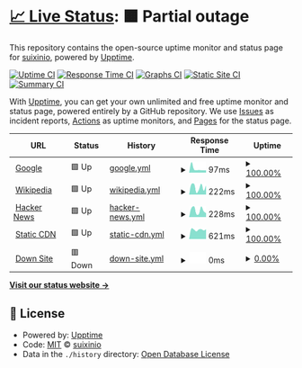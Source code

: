 # [📈 Live Status](https://status.mofan.io): <!--live status--> **🟧 Partial outage**

This repository contains the open-source uptime monitor and status page for [suixinio](https://www.bookset.io/), powered by [Upptime](https://github.com/upptime/upptime).

[![Uptime CI](https://github.com/suixinio/status/workflows/Uptime%20CI/badge.svg)](https://github.com/suixinio/status/actions?query=workflow%3A%22Uptime+CI%22)
[![Response Time CI](https://github.com/suixinio/status/workflows/Response%20Time%20CI/badge.svg)](https://github.com/suixinio/status/actions?query=workflow%3A%22Response+Time+CI%22)
[![Graphs CI](https://github.com/suixinio/status/workflows/Graphs%20CI/badge.svg)](https://github.com/suixinio/status/actions?query=workflow%3A%22Graphs+CI%22)
[![Static Site CI](https://github.com/suixinio/status/workflows/Static%20Site%20CI/badge.svg)](https://github.com/suixinio/status/actions?query=workflow%3A%22Static+Site+CI%22)
[![Summary CI](https://github.com/suixinio/status/workflows/Summary%20CI/badge.svg)](https://github.com/suixinio/status/actions?query=workflow%3A%22Summary+CI%22)

With [Upptime](https://upptime.js.org), you can get your own unlimited and free uptime monitor and status page, powered entirely by a GitHub repository. We use [Issues](https://github.com/suixinio/status/issues) as incident reports, [Actions](https://github.com/suixinio/status/actions) as uptime monitors, and [Pages](https://status.mofan.io) for the status page.

<!--start: status pages-->
<!-- This summary is generated by Upptime (https://github.com/upptime/upptime) -->
<!-- Do not edit this manually, your changes will be overwritten -->
<!-- prettier-ignore -->
| URL | Status | History | Response Time | Uptime |
| --- | ------ | ------- | ------------- | ------ |
| <img alt="" src="https://icons.duckduckgo.com/ip3/www.google.com.ico" height="13"> [Google](https://www.google.com) | 🟩 Up | [google.yml](https://github.com/suixinio/status/commits/HEAD/history/google.yml) | <details><summary><img alt="Response time graph" src="./graphs/google/response-time-week.png" height="20"> 97ms</summary><br><a href="https://status.mofan.io/history/google"><img alt="Response time 102" src="https://img.shields.io/endpoint?url=https%3A%2F%2Fraw.githubusercontent.com%2Fsuixinio%2Fstatus%2FHEAD%2Fapi%2Fgoogle%2Fresponse-time.json"></a><br><a href="https://status.mofan.io/history/google"><img alt="24-hour response time 173" src="https://img.shields.io/endpoint?url=https%3A%2F%2Fraw.githubusercontent.com%2Fsuixinio%2Fstatus%2FHEAD%2Fapi%2Fgoogle%2Fresponse-time-day.json"></a><br><a href="https://status.mofan.io/history/google"><img alt="7-day response time 97" src="https://img.shields.io/endpoint?url=https%3A%2F%2Fraw.githubusercontent.com%2Fsuixinio%2Fstatus%2FHEAD%2Fapi%2Fgoogle%2Fresponse-time-week.json"></a><br><a href="https://status.mofan.io/history/google"><img alt="30-day response time 116" src="https://img.shields.io/endpoint?url=https%3A%2F%2Fraw.githubusercontent.com%2Fsuixinio%2Fstatus%2FHEAD%2Fapi%2Fgoogle%2Fresponse-time-month.json"></a><br><a href="https://status.mofan.io/history/google"><img alt="1-year response time 102" src="https://img.shields.io/endpoint?url=https%3A%2F%2Fraw.githubusercontent.com%2Fsuixinio%2Fstatus%2FHEAD%2Fapi%2Fgoogle%2Fresponse-time-year.json"></a></details> | <details><summary><a href="https://status.mofan.io/history/google">100.00%</a></summary><a href="https://status.mofan.io/history/google"><img alt="All-time uptime 100.00%" src="https://img.shields.io/endpoint?url=https%3A%2F%2Fraw.githubusercontent.com%2Fsuixinio%2Fstatus%2FHEAD%2Fapi%2Fgoogle%2Fuptime.json"></a><br><a href="https://status.mofan.io/history/google"><img alt="24-hour uptime 100.00%" src="https://img.shields.io/endpoint?url=https%3A%2F%2Fraw.githubusercontent.com%2Fsuixinio%2Fstatus%2FHEAD%2Fapi%2Fgoogle%2Fuptime-day.json"></a><br><a href="https://status.mofan.io/history/google"><img alt="7-day uptime 100.00%" src="https://img.shields.io/endpoint?url=https%3A%2F%2Fraw.githubusercontent.com%2Fsuixinio%2Fstatus%2FHEAD%2Fapi%2Fgoogle%2Fuptime-week.json"></a><br><a href="https://status.mofan.io/history/google"><img alt="30-day uptime 100.00%" src="https://img.shields.io/endpoint?url=https%3A%2F%2Fraw.githubusercontent.com%2Fsuixinio%2Fstatus%2FHEAD%2Fapi%2Fgoogle%2Fuptime-month.json"></a><br><a href="https://status.mofan.io/history/google"><img alt="1-year uptime 99.99%" src="https://img.shields.io/endpoint?url=https%3A%2F%2Fraw.githubusercontent.com%2Fsuixinio%2Fstatus%2FHEAD%2Fapi%2Fgoogle%2Fuptime-year.json"></a></details>
| <img alt="" src="https://icons.duckduckgo.com/ip3/en.wikipedia.org.ico" height="13"> [Wikipedia](https://en.wikipedia.org) | 🟩 Up | [wikipedia.yml](https://github.com/suixinio/status/commits/HEAD/history/wikipedia.yml) | <details><summary><img alt="Response time graph" src="./graphs/wikipedia/response-time-week.png" height="20"> 222ms</summary><br><a href="https://status.mofan.io/history/wikipedia"><img alt="Response time 213" src="https://img.shields.io/endpoint?url=https%3A%2F%2Fraw.githubusercontent.com%2Fsuixinio%2Fstatus%2FHEAD%2Fapi%2Fwikipedia%2Fresponse-time.json"></a><br><a href="https://status.mofan.io/history/wikipedia"><img alt="24-hour response time 675" src="https://img.shields.io/endpoint?url=https%3A%2F%2Fraw.githubusercontent.com%2Fsuixinio%2Fstatus%2FHEAD%2Fapi%2Fwikipedia%2Fresponse-time-day.json"></a><br><a href="https://status.mofan.io/history/wikipedia"><img alt="7-day response time 222" src="https://img.shields.io/endpoint?url=https%3A%2F%2Fraw.githubusercontent.com%2Fsuixinio%2Fstatus%2FHEAD%2Fapi%2Fwikipedia%2Fresponse-time-week.json"></a><br><a href="https://status.mofan.io/history/wikipedia"><img alt="30-day response time 219" src="https://img.shields.io/endpoint?url=https%3A%2F%2Fraw.githubusercontent.com%2Fsuixinio%2Fstatus%2FHEAD%2Fapi%2Fwikipedia%2Fresponse-time-month.json"></a><br><a href="https://status.mofan.io/history/wikipedia"><img alt="1-year response time 214" src="https://img.shields.io/endpoint?url=https%3A%2F%2Fraw.githubusercontent.com%2Fsuixinio%2Fstatus%2FHEAD%2Fapi%2Fwikipedia%2Fresponse-time-year.json"></a></details> | <details><summary><a href="https://status.mofan.io/history/wikipedia">100.00%</a></summary><a href="https://status.mofan.io/history/wikipedia"><img alt="All-time uptime 100.00%" src="https://img.shields.io/endpoint?url=https%3A%2F%2Fraw.githubusercontent.com%2Fsuixinio%2Fstatus%2FHEAD%2Fapi%2Fwikipedia%2Fuptime.json"></a><br><a href="https://status.mofan.io/history/wikipedia"><img alt="24-hour uptime 100.00%" src="https://img.shields.io/endpoint?url=https%3A%2F%2Fraw.githubusercontent.com%2Fsuixinio%2Fstatus%2FHEAD%2Fapi%2Fwikipedia%2Fuptime-day.json"></a><br><a href="https://status.mofan.io/history/wikipedia"><img alt="7-day uptime 100.00%" src="https://img.shields.io/endpoint?url=https%3A%2F%2Fraw.githubusercontent.com%2Fsuixinio%2Fstatus%2FHEAD%2Fapi%2Fwikipedia%2Fuptime-week.json"></a><br><a href="https://status.mofan.io/history/wikipedia"><img alt="30-day uptime 100.00%" src="https://img.shields.io/endpoint?url=https%3A%2F%2Fraw.githubusercontent.com%2Fsuixinio%2Fstatus%2FHEAD%2Fapi%2Fwikipedia%2Fuptime-month.json"></a><br><a href="https://status.mofan.io/history/wikipedia"><img alt="1-year uptime 100.00%" src="https://img.shields.io/endpoint?url=https%3A%2F%2Fraw.githubusercontent.com%2Fsuixinio%2Fstatus%2FHEAD%2Fapi%2Fwikipedia%2Fuptime-year.json"></a></details>
| <img alt="" src="https://icons.duckduckgo.com/ip3/news.ycombinator.com.ico" height="13"> [Hacker News](https://news.ycombinator.com) | 🟩 Up | [hacker-news.yml](https://github.com/suixinio/status/commits/HEAD/history/hacker-news.yml) | <details><summary><img alt="Response time graph" src="./graphs/hacker-news/response-time-week.png" height="20"> 228ms</summary><br><a href="https://status.mofan.io/history/hacker-news"><img alt="Response time 309" src="https://img.shields.io/endpoint?url=https%3A%2F%2Fraw.githubusercontent.com%2Fsuixinio%2Fstatus%2FHEAD%2Fapi%2Fhacker-news%2Fresponse-time.json"></a><br><a href="https://status.mofan.io/history/hacker-news"><img alt="24-hour response time 166" src="https://img.shields.io/endpoint?url=https%3A%2F%2Fraw.githubusercontent.com%2Fsuixinio%2Fstatus%2FHEAD%2Fapi%2Fhacker-news%2Fresponse-time-day.json"></a><br><a href="https://status.mofan.io/history/hacker-news"><img alt="7-day response time 228" src="https://img.shields.io/endpoint?url=https%3A%2F%2Fraw.githubusercontent.com%2Fsuixinio%2Fstatus%2FHEAD%2Fapi%2Fhacker-news%2Fresponse-time-week.json"></a><br><a href="https://status.mofan.io/history/hacker-news"><img alt="30-day response time 317" src="https://img.shields.io/endpoint?url=https%3A%2F%2Fraw.githubusercontent.com%2Fsuixinio%2Fstatus%2FHEAD%2Fapi%2Fhacker-news%2Fresponse-time-month.json"></a><br><a href="https://status.mofan.io/history/hacker-news"><img alt="1-year response time 311" src="https://img.shields.io/endpoint?url=https%3A%2F%2Fraw.githubusercontent.com%2Fsuixinio%2Fstatus%2FHEAD%2Fapi%2Fhacker-news%2Fresponse-time-year.json"></a></details> | <details><summary><a href="https://status.mofan.io/history/hacker-news">100.00%</a></summary><a href="https://status.mofan.io/history/hacker-news"><img alt="All-time uptime 99.96%" src="https://img.shields.io/endpoint?url=https%3A%2F%2Fraw.githubusercontent.com%2Fsuixinio%2Fstatus%2FHEAD%2Fapi%2Fhacker-news%2Fuptime.json"></a><br><a href="https://status.mofan.io/history/hacker-news"><img alt="24-hour uptime 100.00%" src="https://img.shields.io/endpoint?url=https%3A%2F%2Fraw.githubusercontent.com%2Fsuixinio%2Fstatus%2FHEAD%2Fapi%2Fhacker-news%2Fuptime-day.json"></a><br><a href="https://status.mofan.io/history/hacker-news"><img alt="7-day uptime 100.00%" src="https://img.shields.io/endpoint?url=https%3A%2F%2Fraw.githubusercontent.com%2Fsuixinio%2Fstatus%2FHEAD%2Fapi%2Fhacker-news%2Fuptime-week.json"></a><br><a href="https://status.mofan.io/history/hacker-news"><img alt="30-day uptime 99.95%" src="https://img.shields.io/endpoint?url=https%3A%2F%2Fraw.githubusercontent.com%2Fsuixinio%2Fstatus%2FHEAD%2Fapi%2Fhacker-news%2Fuptime-month.json"></a><br><a href="https://status.mofan.io/history/hacker-news"><img alt="1-year uptime 99.90%" src="https://img.shields.io/endpoint?url=https%3A%2F%2Fraw.githubusercontent.com%2Fsuixinio%2Fstatus%2FHEAD%2Fapi%2Fhacker-news%2Fuptime-year.json"></a></details>
| <img alt="" src="https://icons.duckduckgo.com/ip3/static-cdn.mofan.io.ico" height="13"> [Static CDN](https://static-cdn.mofan.io) | 🟩 Up | [static-cdn.yml](https://github.com/suixinio/status/commits/HEAD/history/static-cdn.yml) | <details><summary><img alt="Response time graph" src="./graphs/static-cdn/response-time-week.png" height="20"> 621ms</summary><br><a href="https://status.mofan.io/history/static-cdn"><img alt="Response time 366" src="https://img.shields.io/endpoint?url=https%3A%2F%2Fraw.githubusercontent.com%2Fsuixinio%2Fstatus%2FHEAD%2Fapi%2Fstatic-cdn%2Fresponse-time.json"></a><br><a href="https://status.mofan.io/history/static-cdn"><img alt="24-hour response time 529" src="https://img.shields.io/endpoint?url=https%3A%2F%2Fraw.githubusercontent.com%2Fsuixinio%2Fstatus%2FHEAD%2Fapi%2Fstatic-cdn%2Fresponse-time-day.json"></a><br><a href="https://status.mofan.io/history/static-cdn"><img alt="7-day response time 621" src="https://img.shields.io/endpoint?url=https%3A%2F%2Fraw.githubusercontent.com%2Fsuixinio%2Fstatus%2FHEAD%2Fapi%2Fstatic-cdn%2Fresponse-time-week.json"></a><br><a href="https://status.mofan.io/history/static-cdn"><img alt="30-day response time 681" src="https://img.shields.io/endpoint?url=https%3A%2F%2Fraw.githubusercontent.com%2Fsuixinio%2Fstatus%2FHEAD%2Fapi%2Fstatic-cdn%2Fresponse-time-month.json"></a><br><a href="https://status.mofan.io/history/static-cdn"><img alt="1-year response time 370" src="https://img.shields.io/endpoint?url=https%3A%2F%2Fraw.githubusercontent.com%2Fsuixinio%2Fstatus%2FHEAD%2Fapi%2Fstatic-cdn%2Fresponse-time-year.json"></a></details> | <details><summary><a href="https://status.mofan.io/history/static-cdn">100.00%</a></summary><a href="https://status.mofan.io/history/static-cdn"><img alt="All-time uptime 55.74%" src="https://img.shields.io/endpoint?url=https%3A%2F%2Fraw.githubusercontent.com%2Fsuixinio%2Fstatus%2FHEAD%2Fapi%2Fstatic-cdn%2Fuptime.json"></a><br><a href="https://status.mofan.io/history/static-cdn"><img alt="24-hour uptime 100.00%" src="https://img.shields.io/endpoint?url=https%3A%2F%2Fraw.githubusercontent.com%2Fsuixinio%2Fstatus%2FHEAD%2Fapi%2Fstatic-cdn%2Fuptime-day.json"></a><br><a href="https://status.mofan.io/history/static-cdn"><img alt="7-day uptime 100.00%" src="https://img.shields.io/endpoint?url=https%3A%2F%2Fraw.githubusercontent.com%2Fsuixinio%2Fstatus%2FHEAD%2Fapi%2Fstatic-cdn%2Fuptime-week.json"></a><br><a href="https://status.mofan.io/history/static-cdn"><img alt="30-day uptime 100.00%" src="https://img.shields.io/endpoint?url=https%3A%2F%2Fraw.githubusercontent.com%2Fsuixinio%2Fstatus%2FHEAD%2Fapi%2Fstatic-cdn%2Fuptime-month.json"></a><br><a href="https://status.mofan.io/history/static-cdn"><img alt="1-year uptime 54.95%" src="https://img.shields.io/endpoint?url=https%3A%2F%2Fraw.githubusercontent.com%2Fsuixinio%2Fstatus%2FHEAD%2Fapi%2Fstatic-cdn%2Fuptime-year.json"></a></details>
| <img alt="" src="https://icons.duckduckgo.com/ip3/down.suixin.kim.ico" height="13"> [Down Site](https://down.suixin.kim/) | 🟥 Down | [down-site.yml](https://github.com/suixinio/status/commits/HEAD/history/down-site.yml) | <details><summary><img alt="Response time graph" src="./graphs/down-site/response-time-week.png" height="20"> 0ms</summary><br><a href="https://status.mofan.io/history/down-site"><img alt="Response time 460" src="https://img.shields.io/endpoint?url=https%3A%2F%2Fraw.githubusercontent.com%2Fsuixinio%2Fstatus%2FHEAD%2Fapi%2Fdown-site%2Fresponse-time.json"></a><br><a href="https://status.mofan.io/history/down-site"><img alt="24-hour response time 0" src="https://img.shields.io/endpoint?url=https%3A%2F%2Fraw.githubusercontent.com%2Fsuixinio%2Fstatus%2FHEAD%2Fapi%2Fdown-site%2Fresponse-time-day.json"></a><br><a href="https://status.mofan.io/history/down-site"><img alt="7-day response time 0" src="https://img.shields.io/endpoint?url=https%3A%2F%2Fraw.githubusercontent.com%2Fsuixinio%2Fstatus%2FHEAD%2Fapi%2Fdown-site%2Fresponse-time-week.json"></a><br><a href="https://status.mofan.io/history/down-site"><img alt="30-day response time 0" src="https://img.shields.io/endpoint?url=https%3A%2F%2Fraw.githubusercontent.com%2Fsuixinio%2Fstatus%2FHEAD%2Fapi%2Fdown-site%2Fresponse-time-month.json"></a><br><a href="https://status.mofan.io/history/down-site"><img alt="1-year response time 467" src="https://img.shields.io/endpoint?url=https%3A%2F%2Fraw.githubusercontent.com%2Fsuixinio%2Fstatus%2FHEAD%2Fapi%2Fdown-site%2Fresponse-time-year.json"></a></details> | <details><summary><a href="https://status.mofan.io/history/down-site">0.00%</a></summary><a href="https://status.mofan.io/history/down-site"><img alt="All-time uptime 39.60%" src="https://img.shields.io/endpoint?url=https%3A%2F%2Fraw.githubusercontent.com%2Fsuixinio%2Fstatus%2FHEAD%2Fapi%2Fdown-site%2Fuptime.json"></a><br><a href="https://status.mofan.io/history/down-site"><img alt="24-hour uptime 0.00%" src="https://img.shields.io/endpoint?url=https%3A%2F%2Fraw.githubusercontent.com%2Fsuixinio%2Fstatus%2FHEAD%2Fapi%2Fdown-site%2Fuptime-day.json"></a><br><a href="https://status.mofan.io/history/down-site"><img alt="7-day uptime 0.00%" src="https://img.shields.io/endpoint?url=https%3A%2F%2Fraw.githubusercontent.com%2Fsuixinio%2Fstatus%2FHEAD%2Fapi%2Fdown-site%2Fuptime-week.json"></a><br><a href="https://status.mofan.io/history/down-site"><img alt="30-day uptime 1.38%" src="https://img.shields.io/endpoint?url=https%3A%2F%2Fraw.githubusercontent.com%2Fsuixinio%2Fstatus%2FHEAD%2Fapi%2Fdown-site%2Fuptime-month.json"></a><br><a href="https://status.mofan.io/history/down-site"><img alt="1-year uptime 38.53%" src="https://img.shields.io/endpoint?url=https%3A%2F%2Fraw.githubusercontent.com%2Fsuixinio%2Fstatus%2FHEAD%2Fapi%2Fdown-site%2Fuptime-year.json"></a></details>

<!--end: status pages-->

[**Visit our status website →**](https://status.mofan.io)

## 📄 License

- Powered by: [Upptime](https://github.com/upptime/upptime)
- Code: [MIT](./LICENSE) © [suixinio](https://www.bookset.io/)
- Data in the `./history` directory: [Open Database License](https://opendatacommons.org/licenses/odbl/1-0/)
